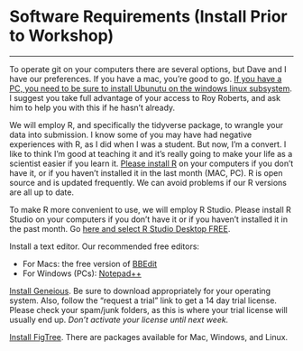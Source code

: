 # Software Requirements (Install Prior to Workshop)

---

To operate git on your computers there are several options, but Dave and I have our preferences.  If you have a mac, you’re good to go.  [If you have a PC, you need to be sure to install Ubunutu on the windows linux subsystem](https://ubuntu.com/tutorials/install-ubuntu-on-wsl2-on-windows-10#1-overview).  I suggest you take full advantage of your access to Roy Roberts, and ask him to help you with this if he hasn’t already. 

We will employ R, and specifically the tidyverse package, to wrangle your data into submission. I know some of you may have had negative experiences with R, as I did when I was a student. But now, I’m a convert. I like to think I’m good at teaching it and it’s really going to make your life as a scientist easier if you learn it.  [Please install R](https://cloud.r-project.org/) on your computers if you don’t have it, or if you haven’t installed it in the last month (MAC, PC). R is open source and is updated frequently.  We can avoid problems if our R versions are all up to date.  

To make R more convenient to use, we will employ R Studio.  Please install R Studio on your computers if you don’t have it or if you haven’t installed it in the past month.   Go [here and select R Studio Desktop FREE](https://www.rstudio.com/products/rstudio/download/).

Install a text editor. Our recommended free editors:
   * For Macs: the free version of [BBEdit](https://www.barebones.com/products/bbedit/)
   * For Windows (PCs): [Notepad++](https://notepad-plus-plus.org/downloads/)

[Install Geneious](https://www.geneious.com/download/). Be sure to download appropriately for your operating system.  Also, follow the “request a trial” link to get a 14 day trial license.  Please check your spam/junk folders, as this is where your trial license will usually end up.  *Don’t activate your license until next week.*  

[Install FigTree](http://tree.bio.ed.ac.uk/software/figtree/).  There are packages available for Mac, Windows, and Linux.


